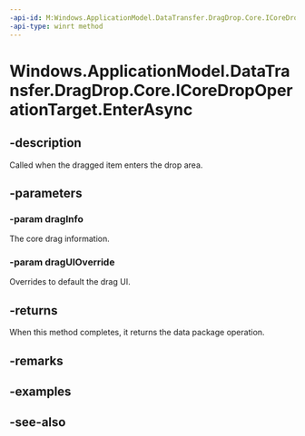 ----api-id: M:Windows.ApplicationModel.DataTransfer.DragDrop.Core.ICoreDropOperationTarget.EnterAsync(Windows.ApplicationModel.DataTransfer.DragDrop.Core.CoreDragInfo,Windows.ApplicationModel.DataTransfer.DragDrop.Core.CoreDragUIOverride)
-api-type: winrt method
---<!-- Method syntaxpublic Windows.Foundation.IAsyncOperation<Windows.ApplicationModel.DataTransfer.DataPackageOperation> EnterAsync(Windows.ApplicationModel.DataTransfer.DragDrop.Core.CoreDragInfo dragInfo, Windows.ApplicationModel.DataTransfer.DragDrop.Core.CoreDragUIOverride dragUIOverride)--># Windows.ApplicationModel.DataTransfer.DragDrop.Core.ICoreDropOperationTarget.EnterAsync## -descriptionCalled when the dragged item enters the drop area.## -parameters### -param dragInfoThe core drag information.### -param dragUIOverrideOverrides to default the drag UI.## -returnsWhen this method completes, it returns the data package operation.## -remarks## -examples## -see-also